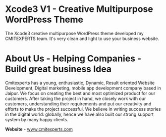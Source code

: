 # Xcode3 V1 - Creative Multipurpose WordPress Theme 

The Xcode3 creative multipurpose WordPress theme developed my CMITEXPERTS team. It's very clean and light to use your business website.

**About Us** - Helping Companies - Build great business Idea
=======================================================
Cmitexperts has a young, enthusiastic, Dynamic, Result oriented Website Development, Digital marketing, mobile app development company based in Jaipur. We focus on creating the best and most optimized product for our customers. After taking the project in hand, we closely work with our customers, understanding their requirements and put our creativity and efforts to make the project successful. We believe in writing success stories in the digital world: globally, hence we have also built our strong support system by many happy clients.

**Website** - www.cmitexperts.com


